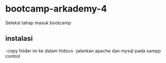 # bootcamp-arkademy-4
Seleksi tahap masuk bootcamp

## instalasi 
-copy folder ini ke dalam htdocs
-jalankan apache dan mysql pada xampp control 

